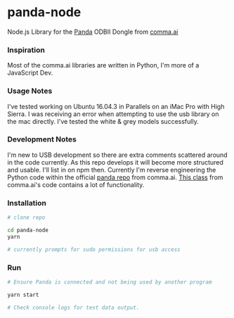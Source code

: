 # panda-node
Node.js Library for the [Panda](https://shop.comma.ai/products/panda-obd-ii-dongle) ODBII Dongle from [comma.ai](https://github.com/commaai)


### Inspiration
Most of the comma.ai libraries are written in Python, I'm more of a JavaScript Dev.


### Usage Notes
I've tested working on Ubuntu 16.04.3 in Parallels on an iMac Pro with High Sierra. I was receiving an error when attempting to use the usb library on the mac directly. I've tested the white & grey models successfully.


### Development Notes
I'm new to USB development so there are extra comments scattered around in the code currently. As this repo develops it will become more structured and usable. I'll list in on npm then. Currently I'm reverse engineering the Python code within the official [panda repo](https://github.com/commaai/panda) from comma.ai. [This class](https://github.com/commaai/panda/blob/master/python/__init__.py) from comma.ai's code contains a lot of functionality.

### Installation

```bash
# clone repo

cd panda-node
yarn

# currently prompts for sudo permissions for usb access
```

### Run

```bash
# Ensure Panda is connected and not being used by another program

yarn start

# Check console logs for test data output.
```

